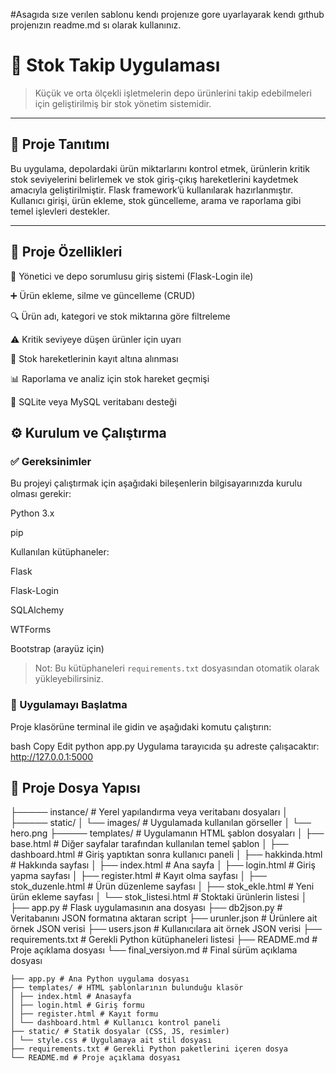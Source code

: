 #Asagıda sıze verılen sablonu kendı projenıze gore uyarlayarak kendı gıthub projenızın readme.md sı olarak kullanınız.


# 📌 Stok Takip Uygulaması

> Küçük ve orta ölçekli işletmelerin depo ürünlerini takip edebilmeleri için geliştirilmiş bir stok yönetim sistemidir.
---

## 🧾 Proje Tanıtımı

Bu uygulama, depolardaki ürün miktarlarını kontrol etmek, ürünlerin kritik stok seviyelerini belirlemek ve stok giriş-çıkış hareketlerini kaydetmek amacıyla geliştirilmiştir. Flask framework’ü kullanılarak hazırlanmıştır. Kullanıcı girişi, ürün ekleme, stok güncelleme, arama ve raporlama gibi temel işlevleri destekler.

---

## 🚀 Proje Özellikleri

🔐 Yönetici ve depo sorumlusu giriş sistemi (Flask-Login ile)

➕ Ürün ekleme, silme ve güncelleme (CRUD)

🔍 Ürün adı, kategori ve stok miktarına göre filtreleme

⚠️ Kritik seviyeye düşen ürünler için uyarı

🧾 Stok hareketlerinin kayıt altına alınması

📊 Raporlama ve analiz için stok hareket geçmişi

💾 SQLite veya MySQL veritabanı desteği


## ⚙️ Kurulum ve Çalıştırma

### ✅ Gereksinimler

Bu projeyi çalıştırmak için aşağıdaki bileşenlerin bilgisayarınızda kurulu olması gerekir:

Python 3.x

pip

Kullanılan kütüphaneler:

Flask

Flask-Login

SQLAlchemy

WTForms

Bootstrap (arayüz için)

> Not: Bu kütüphaneleri `requirements.txt` dosyasından otomatik olarak yükleyebilirsiniz.

### 🚀 Uygulamayı Başlatma
Proje klasörüne terminal ile gidin ve aşağıdaki komutu çalıştırın:

bash
Copy
Edit
python app.py
Uygulama tarayıcıda şu adreste çalışacaktır:
http://127.0.0.1:5000


## 📂 Proje Dosya Yapısı

├───── instance/                     # Yerel yapılandırma veya veritabanı dosyaları
│
├───── static/
│   └── images/                  # Uygulamada kullanılan görseller
│       └── hero.png
├───── templates/                   # Uygulamanın HTML şablon dosyaları
│   ├── base.html                # Diğer sayfalar tarafından kullanılan temel şablon
│   ├── dashboard.html           # Giriş yaptıktan sonra kullanıcı paneli
│   ├── hakkinda.html            # Hakkında sayfası
│   ├── index.html               # Ana sayfa
│   ├── login.html               # Giriş yapma sayfası
│   ├── register.html            # Kayıt olma sayfası
│   ├── stok_duzenle.html        # Ürün düzenleme sayfası
│   ├── stok_ekle.html           # Yeni ürün ekleme sayfası
│   └── stok_listesi.html        # Stoktaki ürünlerin listesi
│
├── app.py                       # Flask uygulamasının ana dosyası
├── db2json.py                   # Veritabanını JSON formatına aktaran script
├── urunler.json                 # Ürünlere ait örnek JSON verisi
├── users.json                   # Kullanıcılara ait örnek JSON verisi
├── requirements.txt             # Gerekli Python kütüphaneleri listesi
├── README.md                    # Proje açıklama dosyası
└── final_versiyon.md            # Final sürüm açıklama dosyası

```
├── app.py # Ana Python uygulama dosyası
├── templates/ # HTML şablonlarının bulunduğu klasör
│ ├── index.html # Anasayfa
│ ├── login.html # Giriş formu
│ ├── register.html # Kayıt formu
│ └── dashboard.html # Kullanıcı kontrol paneli
├── static/ # Statik dosyalar (CSS, JS, resimler)
│ └── style.css # Uygulamaya ait stil dosyası
├── requirements.txt # Gerekli Python paketlerini içeren dosya
└── README.md # Proje açıklama dosyası
```















